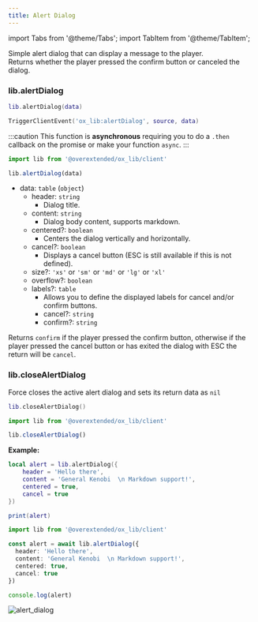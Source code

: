 ```yaml
---
title: Alert Dialog
---
```


import Tabs from '@theme/Tabs';
import TabItem from '@theme/TabItem';

Simple alert dialog that can display a message to the player.  
Returns whether the player pressed the confirm button or canceled the dialog.

### lib.alertDialog

<Tabs>
<TabItem value='Lua'>

<Tabs>
<TabItem value='Client'>

```lua
lib.alertDialog(data)
```

</TabItem>
<TabItem value='Server'>

```lua
TriggerClientEvent('ox_lib:alertDialog', source, data)
```

</TabItem>
</Tabs>

</TabItem>
<TabItem value='JS/TS'>

:::caution
This function is **asynchronous** requiring you to do a `.then` callback on the promise or make your function `async`.
:::

```ts
import lib from '@overextended/ox_lib/client'

lib.alertDialog(data)
```

</TabItem>
</Tabs>

* data: `table` (`object`)
  * header: `string`
    * Dialog title.
  * content: `string`
    * Dialog body content, supports markdown.
  * centered?: `boolean`
    * Centers the dialog vertically and horizontally.
  * cancel?: `boolean`
    * Displays a cancel button (ESC is still available if this is not defined).
  * size?: `'xs'` or `'sm'` or `'md'` or `'lg'` or `'xl'`
  * overflow?: `boolean`
  * labels?: `table`
    * Allows you to define the displayed labels for cancel and/or confirm buttons.
    * cancel?: `string`
    * confirm?: `string`

Returns `confirm` if the player pressed the confirm button, otherwise if the player pressed the cancel button
or has exited the dialog with ESC the return will be `cancel`.

### lib.closeAlertDialog

Force closes the active alert dialog and sets its return data as `nil`

<Tabs>
<TabItem value='Lua'>

```lua
lib.closeAlertDialog()
```

</TabItem>
<TabItem value='JS/TS'>

```ts
import lib from '@overextended/ox_lib/client'

lib.closeAlertDialog()
```

</TabItem>
</Tabs>

**Example:**

<Tabs>
<TabItem value='Lua'>

```lua
local alert = lib.alertDialog({
    header = 'Hello there',
    content = 'General Kenobi  \n Markdown support!',
    centered = true,
    cancel = true
})

print(alert)
```

</TabItem>
<TabItem value='JS/TS'>

```ts
import lib from '@overextended/ox_lib/client'

const alert = await lib.alertDialog({
  header: 'Hello there',
  content: 'General Kenobi  \n Markdown support!',
  centered: true,
  cancel: true
})

console.log(alert)
```

</TabItem>
</Tabs>

![alert_dialog](https://i.imgur.com/Xlx86aK.png)
